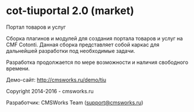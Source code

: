 cot-tiuportal 2.0 (market)
=============

Портал товаров и услуг

Сборка плагинов и модулей для создания портала товаров и услуг на CMF Cotonti. 
Данная сборка представляет собой каркас для дальнейшей разработки под необходимые задачи. 

Разработка продолжается по мере возможности и наличия свободного времени.

Демо-сайт: http://cmsworks.ru/demo/tiu


Copyright 2014-2016 - cmsworks.ru

Разработчик: CMSWorks Team (support@cmsworks.ru)
